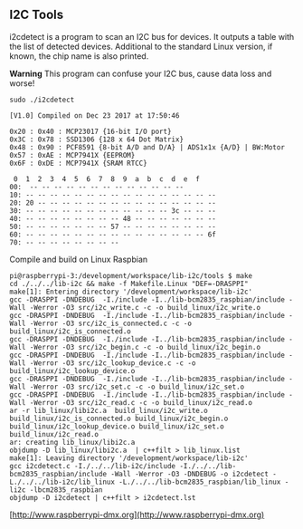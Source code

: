 ## I2C Tools ##


i2cdetect is a program to scan an I2C bus for devices. It outputs a table with the list of detected devices. Additional to the standard Linux version, if known, the chip name is also printed.

**Warning**
This program can confuse your I2C bus, cause data loss and worse! 

	sudo ./i2cdetect

    [V1.0] Compiled on Dec 23 2017 at 17:50:46
    
    0x20 : 0x40 : MCP23017 {16-bit I/O port}
    0x3C : 0x78 : SSD1306 {128 x 64 Dot Matrix}
    0x48 : 0x90 : PCF8591 {8-bit A/D and D/A} | ADS1x1x {A/D} | BW:Motor
    0x57 : 0xAE : MCP7941X {EEPROM}
    0x6F : 0xDE : MCP7941X {SRAM RTCC}
    
     0  1  2  3  4  5  6  7  8  9  a  b  c  d  e  f
    00:  -- -- -- -- -- -- -- -- -- -- -- -- --
    10: -- -- -- -- -- -- -- -- -- -- -- -- -- -- -- --
    20: 20 -- -- -- -- -- -- -- -- -- -- -- -- -- -- --
    30: -- -- -- -- -- -- -- -- -- -- -- -- 3c -- -- --
    40: -- -- -- -- -- -- -- -- 48 -- -- -- -- -- -- --
    50: -- -- -- -- -- -- -- 57 -- -- -- -- -- -- -- --
    60: -- -- -- -- -- -- -- -- -- -- -- -- -- -- -- 6f
    70: -- -- -- -- -- -- -- --

Compile and build on Linux Raspbian
	
	pi@raspberrypi-3:/development/workspace/lib-i2c/tools $ make
	cd ./../../lib-i2c && make -f Makefile.Linux "DEF=-DRASPPI"
	make[1]: Entering directory '/development/workspace/lib-i2c'
	gcc -DRASPPI -DNDEBUG  -I./include -I../lib-bcm2835_raspbian/include -Wall -Werror -O3 src/i2c_write.c -c -o build_linux/i2c_write.o
	gcc -DRASPPI -DNDEBUG  -I./include -I../lib-bcm2835_raspbian/include -Wall -Werror -O3 src/i2c_is_connected.c -c -o build_linux/i2c_is_connected.o
	gcc -DRASPPI -DNDEBUG  -I./include -I../lib-bcm2835_raspbian/include -Wall -Werror -O3 src/i2c_begin.c -c -o build_linux/i2c_begin.o
	gcc -DRASPPI -DNDEBUG  -I./include -I../lib-bcm2835_raspbian/include -Wall -Werror -O3 src/i2c_lookup_device.c -c -o build_linux/i2c_lookup_device.o
	gcc -DRASPPI -DNDEBUG  -I./include -I../lib-bcm2835_raspbian/include -Wall -Werror -O3 src/i2c_set.c -c -o build_linux/i2c_set.o
	gcc -DRASPPI -DNDEBUG  -I./include -I../lib-bcm2835_raspbian/include -Wall -Werror -O3 src/i2c_read.c -c -o build_linux/i2c_read.o
	ar -r lib_linux/libi2c.a  build_linux/i2c_write.o build_linux/i2c_is_connected.o build_linux/i2c_begin.o build_linux/i2c_lookup_device.o build_linux/i2c_set.o build_linux/i2c_read.o
	ar: creating lib_linux/libi2c.a
	objdump -D lib_linux/libi2c.a  | c++filt > lib_linux.list
	make[1]: Leaving directory '/development/workspace/lib-i2c'
	gcc i2cdetect.c -I./../../lib-i2c/include -I./../../lib-bcm2835_raspbian/include -Wall -Werror -O3 -DNDEBUG -o i2cdetect -L./../../lib-i2c/lib_linux -L./../../lib-bcm2835_raspbian/lib_linux -li2c -lbcm2835_raspbian
	objdump -D i2cdetect | c++filt > i2cdetect.lst


[http://www.raspberrypi-dmx.org](http://www.raspberrypi-dmx.org)

